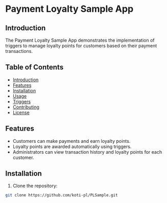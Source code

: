 # Payment Loyalty Sample App

## Introduction

The Payment Loyalty Sample App demonstrates the implementation of triggers to manage loyalty points for customers based on their payment transactions.

## Table of Contents

- [Introduction](#introduction)
- [Features](#features)
- [Installation](#installation)
- [Usage](#usage)
- [Triggers](#triggers)
- [Contributing](#contributing)
- [License](#license)

## Features

- Customers can make payments and earn loyalty points.
- Loyalty points are awarded automatically using triggers.
- Administrators can view transaction history and loyalty points for each customer.

## Installation

1. Clone the repository:

```bash
git clone https://github.com/koti-pl/PLSample.git
